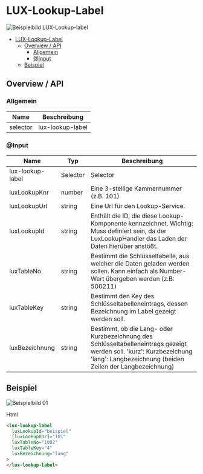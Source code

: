 # LUX-Lookup-Label

![Beispielbild LUX-Lookup-label](https://raw.githubusercontent.com/wiki/IHK-GfI/lux-components/Versions/v18/lux‐lookup‐label-v18-img.png)

- [LUX-Lookup-Label](#lux-lookup-label)
  - [Overview / API](#overview--api)
    - [Allgemein](#allgemein)
    - [@Input](#input)
  - [Beispiel](#beispiel)

## Overview / API

### Allgemein

| Name     | Beschreibung     |
| -------- | ---------------- |
| selector | lux-lookup-label |

### @Input

| Name             | Typ      | Beschreibung                                                                                                                                                                      |
| ---------------- | -------- | --------------------------------------------------------------------------------------------------------------------------------------------------------------------------------- |
| lux-lookup-label | Selector | Selector                                                                                                                                                                          |
| luxLookupKnr     | number   | Eine 3-stellige Kammernummer (z.B. 101)                                                                                                                                           |
| luxLookupUrl     | string   | Eine Url für den Lookup-Service.                                                                                                                                                  |
| luxLookupId      | string   | Enthält die ID, die diese Lookup-Komponente kennzeichnet. Wichtig: Muss definiert sein, da der LuxLookupHandler das Laden der Daten hierüber anstößt.                             |
| luxTableNo       | string   | Bestimmt die Schlüsseltabelle, aus welcher die Daten geladen werden sollen. Kann einfach als Number-Wert übergeben werden (z.B: 500211)                                           |
| luxTableKey      | string   | Bestimmt den Key des Schlüsseltabelleneintrags, dessen Bezeichnung im Label gezeigt werden soll.                                                                                  |
| luxBezeichnung   | string   | Bestimmt, ob die Lang- oder Kurzbezeichnung des Schlüsseltabelleneintrags gezeigt werden soll. 'kurz': Kurzbezeichung 'lang': Langbezeichnung (beiden Zeilen der Langbezeichnung) |

## Beispiel

![Beispielbild 01](https://raw.githubusercontent.com/wiki/IHK-GfI/lux-components/Versions/v18/lux‐lookup‐label-v18-img-01.png)

Html

```html
<lux-lookup-label
  luxLookupId="beispiel"
  [luxLookupKnr]="101"
  luxTableNo="1002"
  luxTableKey="4"
  luxBezeichnung="lang"
>
</lux-lookup-label>
```
